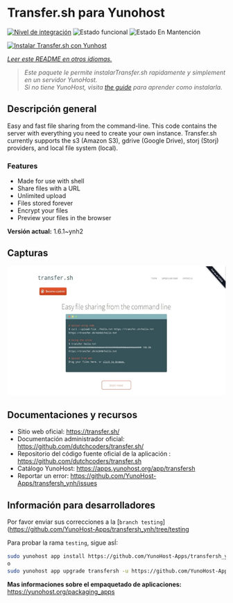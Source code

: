 <!--
Este archivo README esta generado automaticamente<https://github.com/YunoHost/apps/tree/master/tools/readme_generator>
No se debe editar a mano.
-->

# Transfer.sh para Yunohost

[![Nivel de integración](https://dash.yunohost.org/integration/transfersh.svg)](https://ci-apps.yunohost.org/ci/apps/transfersh/) ![Estado funcional](https://ci-apps.yunohost.org/ci/badges/transfersh.status.svg) ![Estado En Mantención](https://ci-apps.yunohost.org/ci/badges/transfersh.maintain.svg)

[![Instalar Transfer.sh con Yunhost](https://install-app.yunohost.org/install-with-yunohost.svg)](https://install-app.yunohost.org/?app=transfersh)

*[Leer este README en otros idiomas.](./ALL_README.md)*

> *Este paquete le permite instalarTransfer.sh rapidamente y simplement en un servidor YunoHost.*  
> *Si no tiene YunoHost, visita [the guide](https://yunohost.org/install) para aprender como instalarla.*

## Descripción general

Easy and fast file sharing from the command-line. This code contains the server with everything you need to create your own instance.
Transfer.sh currently supports the s3 (Amazon S3), gdrive (Google Drive), storj (Storj) providers, and local file system (local).

### Features

- Made for use with shell
- Share files with a URL
- Unlimited upload
- Files stored forever
- Encrypt your files
- Preview your files in the browser


**Versión actual:** 1.6.1~ynh2

## Capturas

![Captura de Transfer.sh](./doc/screenshots/transfer.sh-about.jpg)

## Documentaciones y recursos

- Sitio web oficial: <https://transfer.sh/>
- Documentación administrador oficial: <https://github.com/dutchcoders/transfer.sh/>
- Repositorio del código fuente oficial de la aplicación : <https://github.com/dutchcoders/transfer.sh>
- Catálogo YunoHost: <https://apps.yunohost.org/app/transfersh>
- Reportar un error: <https://github.com/YunoHost-Apps/transfersh_ynh/issues>

## Información para desarrolladores

Por favor enviar sus correcciones a la [`branch testing`](https://github.com/YunoHost-Apps/transfersh_ynh/tree/testing

Para probar la rama `testing`, sigue asÍ:

```bash
sudo yunohost app install https://github.com/YunoHost-Apps/transfersh_ynh/tree/testing --debug
o
sudo yunohost app upgrade transfersh -u https://github.com/YunoHost-Apps/transfersh_ynh/tree/testing --debug
```

**Mas informaciones sobre el empaquetado de aplicaciones:** <https://yunohost.org/packaging_apps>
